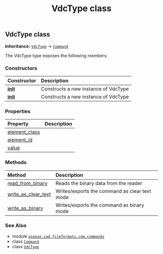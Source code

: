﻿---
title: VdcType class
second_title: Aspose.CAD for Python via .NET API References
description: 
type: docs
weight: 1830
url: /python-net/aspose.cad.fileformats.cgm.commands/vdctype/
is_root: false
---

## VdcType class



**Inheritance:** [`VdcType`](/cad/python-net/aspose.cad.fileformats.cgm.commands/vdctype) → 
[`Command`](/cad/python-net/aspose.cad.fileformats.cgm.commands/command)



The VdcType type exposes the following members:

### Constructors
| Constructor | Description |
| :- | :- |
| [__init__](/cad/python-net/aspose.cad.fileformats.cgm.commands/vdctype/__init__/#aspose.cad.fileformats.cgm.CgmFile) | Constructs a new instance of VdcType |
| [__init__](/cad/python-net/aspose.cad.fileformats.cgm.commands/vdctype/__init__/#aspose.cad.fileformats.cgm.CgmFile-VdcType.Type) | Constructs a new instance of VdcType |


### Properties
| Property | Description |
| :- | :- |
| [element_class](/cad/python-net/aspose.cad.fileformats.cgm.commands/vdctype/element_class) |  |
| [element_id](/cad/python-net/aspose.cad.fileformats.cgm.commands/vdctype/element_id) |  |
| [value](/cad/python-net/aspose.cad.fileformats.cgm.commands/vdctype/value) |  |


### Methods
| Method | Description |
| :- | :- |
| [read_from_binary](/cad/python-net/aspose.cad.fileformats.cgm.commands/vdctype/read_from_binary/#aspose.cad.fileformats.cgm.IBinaryReader) | Reads the binary data from the reader |
| [write_as_clear_text](/cad/python-net/aspose.cad.fileformats.cgm.commands/vdctype/write_as_clear_text/#aspose.cad.fileformats.cgm.IClearTextWriter) | Writes/exports the command as clear text mode |
| [write_as_binary](/cad/python-net/aspose.cad.fileformats.cgm.commands/vdctype/write_as_binary/#aspose.cad.fileformats.cgm.IBinaryWriter) | Writes/exports the command as binary mode |



### See Also
* module [`aspose.cad.fileformats.cgm.commands`](..)
* class [`Command`](/cad/python-net/aspose.cad.fileformats.cgm.commands/command)
* class [`VdcType`](/cad/python-net/aspose.cad.fileformats.cgm.commands/vdctype)
